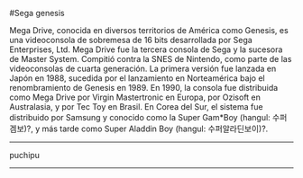 #Sega genesis

Mega Drive, conocida en diversos territorios de América como Genesis, es una videoconsola de sobremesa de 16 bits desarrollada por Sega Enterprises, Ltd. Mega Drive fue la tercera consola de Sega y la sucesora de Master System. Compitió contra la SNES de Nintendo, como parte de las videoconsolas de cuarta generación. La primera versión fue lanzada en Japón en 1988, sucedida por el lanzamiento en Norteamérica bajo el renombramiento de Genesis en 1989. En 1990, la consola fue distribuida como Mega Drive por Virgin Mastertronic en Europa, por Ozisoft en Australasia, y por Tec Toy en Brasil. En Corea del Sur, el sistema fue distribuido por Samsung y conocido como la Super Gam*Boy (hangul: 수퍼겜보)?, y más tarde como Super Aladdin Boy (hangul: 수퍼알라딘보이)?.

----

puchipu



----